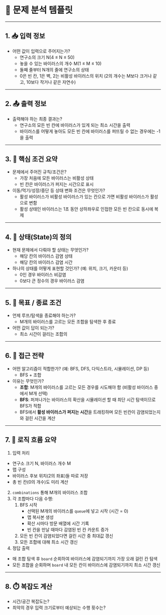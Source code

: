 # 🧠 문제 분석 템플릿

---

## 1. 📥 입력 정보

- 어떤 값이 입력으로 주어지는가?
  - 연구소의 크기 N(4 ≤ N ≤ 50)
  - 놓을 수 있는 바이러스의 개수 M(1 ≤ M ≤ 10)
  - 둘째 줄부터 N개의 줄에 연구소의 상태
  - 0은 빈 칸, 1은 벽, 2는 비활성 바이러스의 위치 (2의 개수는 M보다 크거나 같고, 10보다 작거나 같은 자연수)

---

## 2. 📤 출력 정보

- 출력해야 하는 최종 결과는?
  - 연구소의 모든 빈 칸에 바이러스가 있게 되는 최소 시간을 출력
  - 바이러스를 어떻게 놓아도 모든 빈 칸에 바이러스를 퍼뜨릴 수 없는 경우에는 -1을 출력

---

## 3. 📌 핵심 조건 요약

- 문제에서 주어진 규칙/조건은?
  - 가장 처음에 모든 바이러스는 비활성 상태
  - 빈 칸은 바이러스가 퍼지는 시간으로 표시
- 이동/먹기/성장/중단 등 상태 변화 조건은 무엇인가?
  - 활성 바이러스가 비활성 바이러스가 있는 칸으로 가면 비활성 바이러스가 활성으로 변함
  - 활성 상태인 바이러스는 1초 동안 상하좌우로 인접한 모든 빈 칸으로 동시에 복제

---

## 4. 🧾 상태(State)의 정의

- 현재 문제에서 다뤄야 할 상태는 무엇인가?
  - 해당 칸의 바이러스 감염 상태
  - 해당 칸의 바이러스 감염 시간
- 하나의 상태를 어떻게 표현할 것인가? (예: 위치, 크기, 카운터 등)
  - 0인 경우 바이러스 비감염
  - 0보다 큰 정수의 경우 바이러스 감염

---

## 5. 🎯 목표 / 종료 조건

- 언제 루프/탐색을 종료해야 하는가?
  - M개의 바이러스를 고르는 모든 조합을 탐색한 후 종료
- 어떤 값이 답이 되는가?
  - 최소 시간이 걸리는 조합의 

---

## 6. 🧠 접근 전략

- 어떤 알고리즘이 적합한가? (예: BFS, DFS, 다익스트라, 시뮬레이션, DP 등)
  - BFS + 조합
- 이유는 무엇인가?
  - **조합**: M개의 바이러스를 고르는 모든 경우를 시도해야 함 (비활성 바이러스 중에서 M개 선택)
  - **BFS**: 퍼져나가는 바이러스의 확산을 시뮬레이션 할 때 최단 시간 탐색이므로 BFS가 적합
  - BFS에서 **활성 바이러스가 퍼지는 시간**을 트래킹하며 모든 빈칸이 감염되었는지와 걸린 시간을 계산

---

## 7. 🔄 로직 흐름 요약

1. 입력 처리
  - 연구소 크기 N, 바이러스 개수 M
  - 맵 구성
  - 바이러스 후보 위치(2의 좌표)들 따로 저장
  - 총 빈 칸(0의 개수)도 미리 계산
2. `combinations` 통해 M개의 바이러스 조합
3. 각 조합마다 다음 수행:
    1. BFS 시작
        - 선택된 M개의 바이러스를 `queue`에 넣고 시작 (시간 = 0)
        - 맵 복사본 생성
        - 확산 시마다 방문 배열에 시간 기록
        - 빈 칸을 만날 때마다 감염된 빈 칸 카운트 증가
    2. 모든 빈 칸이 감염되었다면 걸린 시간 중 최대값 갱신
    3. 모든 조합에 대해 최소 시간 갱신
4. 정답 출력
  - 매 조합 탐색 후 `board` 순회하여 바이러스에 감염되기까지 가장 오래 걸린 칸 탐색
  - 모든 조합을 순회하며 `board` 내 모든 칸이 바이러스에 감염되기까지 최소 시간 갱신

---

## 8. ⏱️ 복잡도 계산

- 시간/공간 복잡도는?
- 최악의 경우 입력 크기로부터 예상되는 수행 횟수는?
